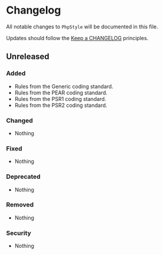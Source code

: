 # Changelog

All notable changes to `PhpStyle` will be documented in this file.

Updates should follow the [Keep a CHANGELOG](http://keepachangelog.com/) principles.

## Unreleased

### Added
- Rules from the Generic coding standard.
- Rules from the PEAR coding standard.
- Rules from the PSR1 coding standard.
- Rules from the PSR2 coding standard.

### Changed
- Nothing

### Fixed
- Nothing

### Deprecated
- Nothing

### Removed
- Nothing

### Security
- Nothing
